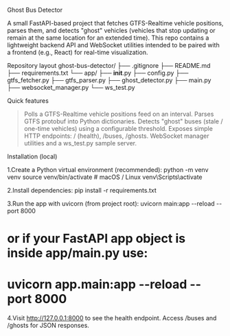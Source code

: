 Ghost Bus Detector

A small FastAPI-based project that fetches GTFS-Realtime vehicle positions, parses them, and detects "ghost" vehicles (vehicles that stop updating or remain at the same location for an extended time). This repo contains a lightweight backend API and WebSocket utilities intended to be paired with a frontend (e.g., React) for real-time visualization.

Repository layout
ghost-bus-detector/
├── .gitignore
├── README.md
├── requirements.txt
└── app/
├── __init__.py
├── config.py
├── gtfs_fetcher.py
├── gtfs_parser.py
├── ghost_detector.py
├── main.py
├── websocket_manager.py
└── ws_test.py

Quick features

>Polls a GTFS-Realtime vehicle positions feed on an interval.
>Parses GTFS protobuf into Python dictionaries.
>Detects "ghost" buses (stale / one-time vehicles) using a configurable threshold.
>Exposes simple HTTP endpoints: / (health), /buses, /ghosts.
>WebSocket manager utilities and a ws_test.py sample server.

Installation (local)

1.Create a Python virtual environment (recommended):
python -m venv venv
source venv/bin/activate # macOS / Linux
venv\Scripts\activate

2.Install dependencies:
pip install -r requirements.txt

3.Run the app with uvicorn (from project root):
uvicorn main:app --reload --port 8000
# or if your FastAPI app object is inside app/main.py use:
# uvicorn app.main:app --reload --port 8000

4.Visit http://127.0.0.1:8000 to see the health endpoint. Access /buses and /ghosts for JSON responses.